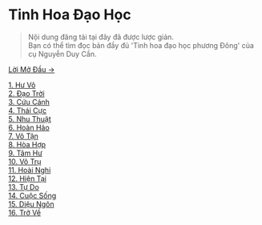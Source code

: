 # Tinh Hoa Đạo Học

> Nội dung đăng tải tại đây đã được lược giản.  
> Bạn có thể tìm đọc bản đầy đủ 'Tinh hoa đạo học phương Đông' của cụ Nguyễn Duy Cần.

[Lời Mở Đầu &rarr;](https://github.com/thaicuc/tinh-hoa-dao-hoc/blob/master/contents/00-loi-mo-dau.md)

[1. Hư Vô](https://github.com/thaicuc/tinh-hoa-dao-hoc/blob/master/contents/01-hu-vo.md)  
[2. Đạo Trời](https://github.com/thaicuc/tinh-hoa-dao-hoc/blob/master/contents/02-dao-troi.md)  
[3. Cứu Cánh](https://github.com/thaicuc/tinh-hoa-dao-hoc/blob/master/contents/03-cuu-canh.md)  
[4. Thái Cực](https://github.com/thaicuc/tinh-hoa-dao-hoc/blob/master/contents/04-thai-cuc.md)  
[5. Nhu Thuật](https://github.com/thaicuc/tinh-hoa-dao-hoc/blob/master/contents/05-nhu-thuat.md)  
[6. Hoàn Hảo](https://github.com/thaicuc/tinh-hoa-dao-hoc/blob/master/contents/06-hoan-hao.md)  
[7. Vô Tận](https://github.com/thaicuc/tinh-hoa-dao-hoc/blob/master/contents/07-vo-tan.md)  
[8. Hòa Hợp](https://github.com/thaicuc/tinh-hoa-dao-hoc/blob/master/contents/08-hoa-hop.md)  
[9. Tâm Hư](https://github.com/thaicuc/tinh-hoa-dao-hoc/blob/master/contents/09-tam-hu.md)  
[10. Vô Trụ](https://github.com/thaicuc/tinh-hoa-dao-hoc/blob/master/contents/10-vo-tru.md)  
[11. Hoài Nghi](https://github.com/thaicuc/tinh-hoa-dao-hoc/blob/master/contents/11-hoai-nghi.md)  
[12. Hiện Tại](https://github.com/thaicuc/tinh-hoa-dao-hoc/blob/master/contents/12-hien-tai.md)  
[13. Tự Do](https://github.com/thaicuc/tinh-hoa-dao-hoc/blob/master/contents/13-tu-do.md)  
[14. Cuộc Sống](https://github.com/thaicuc/tinh-hoa-dao-hoc/blob/master/contents/14-cuoc-song.md)  
[15. Diệu Ngôn](https://github.com/thaicuc/tinh-hoa-dao-hoc/blob/master/contents/15-dieu-ngon.md)  
[16. Trở Về](https://github.com/thaicuc/tinh-hoa-dao-hoc/blob/master/contents/16-tro-ve.md)
